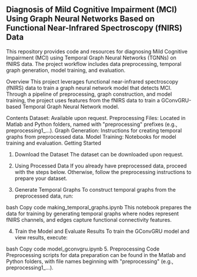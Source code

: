 ## Diagnosis of Mild Cognitive Impairment (MCI) Using Graph Neural Networks Based on Functional Near-Infrared Spectroscopy (fNIRS) Data
This repository provides code and resources for diagnosing Mild Cognitive Impairment (MCI) using Temporal Graph Neural Networks (TGNNs) on fNIRS data. The project workflow includes data preprocessing, temporal graph generation, model training, and evaluation.

Overview
This project leverages functional near-infrared spectroscopy (fNIRS) data to train a graph neural network model that detects MCI. Through a pipeline of preprocessing, graph construction, and model training, the project uses features from the fNIRS data to train a GConvGRU-based Temporal Graph Neural Network model.

Contents
Dataset: Available upon request.
Preprocessing Files: Located in Matlab and Python folders, named with "preprocessing" prefixes (e.g., preprocessing1_...).
Graph Generation: Instructions for creating temporal graphs from preprocessed data.
Model Training: Notebooks for model training and evaluation.
Getting Started
1. Download the Dataset
The dataset can be downloaded upon request.

2. Using Processed Data
If you already have preprocessed data, proceed with the steps below. Otherwise, follow the preprocessing instructions to prepare your dataset.

3. Generate Temporal Graphs
To construct temporal graphs from the preprocessed data, run:

bash
Copy code
making_temporal_graphs.ipynb
This notebook prepares the data for training by generating temporal graphs where nodes represent fNIRS channels, and edges capture functional connectivity features.

4. Train the Model and Evaluate Results
To train the GConvGRU model and view results, execute:

bash
Copy code
model_gconvgru.ipynb
5. Preprocessing Code
Preprocessing scripts for data preparation can be found in the Matlab and Python folders, with file names beginning with "preprocessing" (e.g., preprocessing1_...).
